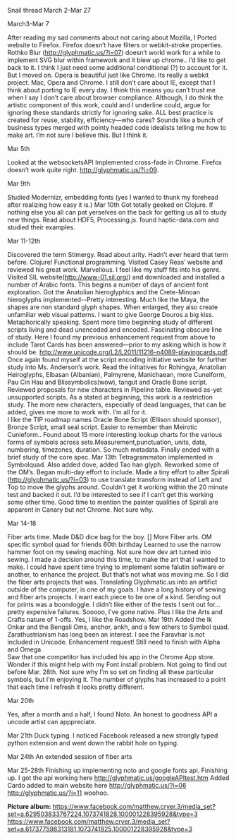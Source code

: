 Snail thread March 2-Mar 27

March3-Mar 7   

After reading my sad comments about not caring about Mozilla, I Ported website to Firefox.  Firefox doesn’t have filters or webkit-stroke properties.  Rothko Blur (http://glyphmatic.us/?i=07) doesn’t workI work for a while to implement SVG blur within framework and it blew up chrome..  I’d like to get back to it.  I think I just need some additional conditional (?) to account for it. But I moved on.  Opera is beautiful just like Chrome.  Its really a webkit project.  Mac, Opera and Chrome.  I still don’t care about IE, except that I think about porting to IE every day.  I think this means you can’t trust me when I say I don’t care about browser compliance.  Although, I do think the artistic component of this work, could and I underline could, argue for ignoring these standards strictly for ignoring sake.  ALL best practice is created for reuse, stability, efficiency—who cares?  Sounds like a bunch of business types merged with pointy headed code idealists telling me how to make art.   I’m not sure I believe this.  But I think it.

Mar 5th

Looked at the websocketsAPI
Implemented cross-fade in Chrome.  Firefox doesn’t work quite right. http://glyphmatic.us/?i=09.

Mar 9th

Studied Modernizr, embedding fonts (yes I wanted to thunk my forehead after realizing how easy it is.)
Mar 10th
Got totally geeked on Clojure.  If nothing else you all can pat yerselves on the back for getting us all to study new things.  Read about HDF5, Processing.js.  found haptic-data.com and studied their examples.

Mar 11-12th 

Discovered the term Stimergy.  Read about arity.   Hadn’t ever heard that term before.  Clojure! Functional programming.   Visited Casey Reas’ website and reviewed his great work.  Marvellous.  I feel like my stuff fits into his genre.
Visited SIL website(http://www-01.sil.org/) and downloaded and installed a number of Arabic fonts.  This begins a number of days of ancient font exploration.  Got the Anatolian hieroglyphics and the Crete-Minoan hieroglyphs implemented--Pretty interesting.  Much like the Maya, the shapes are non standard glyph shapes.  When enlarged, they also create unfamiliar web visual patterns.  I want to give George Douros a big kiss.  Metaphorically speaking. 
Spent more time beginning study of different scripts living and dead unencoded and encoded.  Fascinating obscure line of study.  Here I found my previous enhancement request from above to include Tarot Cards has been answered—prior to my asking which is how it should be. http://www.unicode.org/L2/L2011/11216-n4089-playingcards.pdf.
Once again found myself at the script encoding initiative website for further study into Ms. Anderson’s work.  Read the initiatives for Rohingya, Anatolian Heiroglyphs, Elbasan (Albanian), Palmyrene, Manichaean, more Cuneiform, Pau Cin Hau and Blissymbolics(wow), tangut and Oracle Bone script.  Reviewed proposals for new characters in Pipeline table. Reviewed as-yet unsupported scripts.  As a stated at beginning, this work is a restriction study.  The more new characters, especially of dead languages, that can be added, gives me more to work with.  I’m all for it.  
I like the TIP roadmap names  Oracle Bone Script (Ellison should sponsor), Bronze Script, small seal script.  Easier to remember than Meirotic Cunieform..
Found about 15 more interesting lookup charts for the various forms of symbols across sets.Measurement,punctuation, units, data, numbering, timezones, duration.  So much metadata.  Finally ended with a brief study of the core spec.
Mar 13th
Tetragrammaton implemented in Symbolquad.  Also added dove, added Tao han glyph. Reworked some of the OM’s.  Began multi-day effort to include.
Made a tiny effort to alter Spirali (http://glyphmatic.us/?i=03) to use translate transform instead of Left and Top to move the glyphs around.  Couldn’t get it working within the 20 minute test and backed it out.  I’d be interested to see if I can’t get this working some other time.  Good time to mention the painter qualities of Spirali are apparent in Canary but not Chrome.  Not sure why.

Mar 14-18

Fiber arts time.  Made D&D dice bag for the boy.  []
More Fiber arts.  OM specific symbol quad for friends 60th birthday
	Learned to use the narrow hammer foot on my sewing maching.  Not sure how dev art turned into sewing.  I made a decision around this time, to make the art that I wanted to make.  I could have spent time trying to implement some falutin software or another, to enhance the project.  But that’s not what was moving me.  So I did the fiber arts projects that was.  Translating Glyphmatic.us into an artifict outside of the computer, is one of my goals.  I have a long history of sewing and fiber arts projects.  I want each piece to be one of a kind.  Sending out for prints was a boondoggle.  I didn’t like either of the tests I sent out for…pretty expensive failures.  Sooooo, I’ve gone native.  Plus I like the Arts and Crafts nature of 1-offs.  Yes, I like the Roadshow.
Mar 19th
Added the Ik Onkar and the Bengali Oms, anchor, ankh, and a few others to Symbol quad. Zarathustrianism has long been an interest.  I see the Faravhar is.not included in Unicode.  Enhancement request!  Still need to finish with Alpha and Omega.  
Saw that one competitor has included his app in the Chrome App store.  Wonder if this might help with my Font install problem.  Not going to find out before Mar. 28th.
Not sure why I’m so set on finding all these particular symbols, but I’m enjoying it.  The number of glyphs has increased to a point that each time I refresh it looks pretty different.

Mar 20th

Yes, after a month and a half, I found Noto.  An honest to goodness API a uncode artist can apppreciate.  

Mar 21th
Duck typing.  I noticed Facebook released a new strongly typed python extension and went down the rabbit hole on typing.

Mar 24th
An extended session of fiber arts

Mar 25-28th
Finishing up implementing noto and google fonts api.  Finishing up.
I got the api working here
http://glyphmatic.us/googleAPItest.htm
Added Cardo added to main website here
http://glyphmatic.us/?i=06
http://glyphmatic.us/?i=11
woohoo.

<b>Picture album:</b>
https://www.facebook.com/matthew.cryer.3/media_set?set=a.629503833767224.1073741828.100001228395928&type=3
https://www.facebook.com/matthew.cryer.3/media_set?set=a.617377598313181.1073741825.100001228395928&type=3
